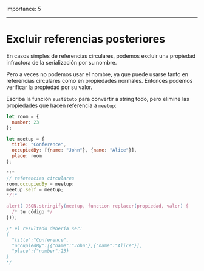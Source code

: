 importance: 5

---

# Excluir referencias posteriores

En casos simples de referencias circulares, podemos excluir una propiedad infractora de la serialización por su nombre.

Pero a veces no podemos usar el nombre, ya que puede usarse tanto en referencias circulares como en propiedades normales. Entonces podemos verificar la propiedad por su valor.

Escriba la función `sustituto` para convertir a string todo, pero elimine las propiedades que hacen referencia a `meetup`:

```js run
let room = {
  number: 23
};

let meetup = {
  title: "Conference",
  occupiedBy: [{name: "John"}, {name: "Alice"}],
  place: room
};

*!*
// referencias circulares
room.occupiedBy = meetup;
meetup.self = meetup;
*/!*

alert( JSON.stringify(meetup, function replacer(propiedad, valor) {
  /* tu código */
}));

/* el resultado debería ser:
{
  "title":"Conference",
  "occupiedBy":[{"name":"John"},{"name":"Alice"}],
  "place":{"number":23}
}
*/
```
